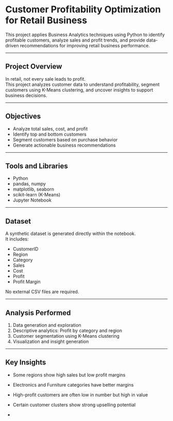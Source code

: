 # Customer Profitability Optimization for Retail Business

This project applies Business Analytics techniques using Python to identify profitable customers, analyze sales and profit trends, and provide data-driven recommendations for improving retail business performance.

---

## Project Overview

In retail, not every sale leads to profit.  
This project analyzes customer data to understand profitability, segment customers using K-Means clustering, and uncover insights to support business decisions.

---

## Objectives

- Analyze total sales, cost, and profit  
- Identify top and bottom customers  
- Segment customers based on purchase behavior  
- Generate actionable business recommendations  

---

## Tools and Libraries

- Python  
- pandas, numpy  
- matplotlib, seaborn  
- scikit-learn (K-Means)  
- Jupyter Notebook  

---

## Dataset

A synthetic dataset is generated directly within the notebook.  
It includes:
- CustomerID  
- Region  
- Category  
- Sales  
- Cost  
- Profit  
- Profit Margin  

No external CSV files are required.

---

## Analysis Performed

1. Data generation and exploration  
2. Descriptive analytics: Profit by category and region  
3. Customer segmentation using K-Means clustering  
4. Visualization and insight generation  

---

## Key Insights

- Some regions show high sales but low profit margins  
- Electronics and Furniture categories have better margins  
- High-profit customers are often low in number but high in value  
- Certain customer clusters show strong upselling potential  

-
